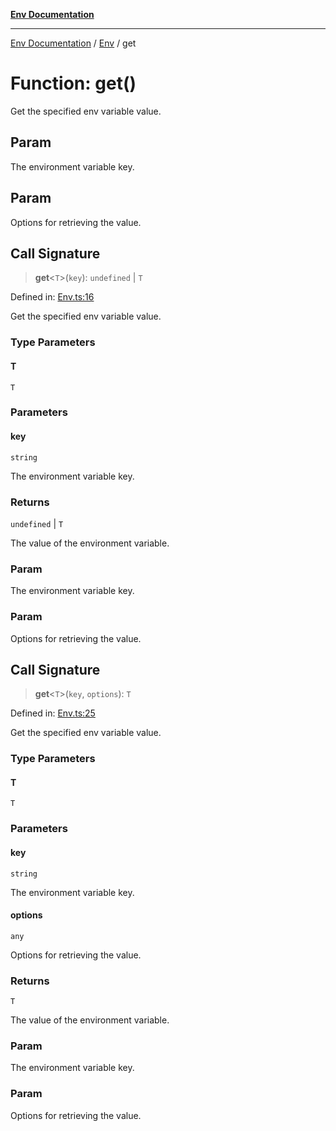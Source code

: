 [**Env Documentation**](../../README.md)

***

[Env Documentation](../../README.md) / [Env](../README.md) / get

# Function: get()

Get the specified env variable value.

## Param

The environment variable key.

## Param

Options for retrieving the value.

## Call Signature

> **get**\<`T`\>(`key`): `undefined` \| `T`

Defined in: [Env.ts:16](https://github.com/stonemjs/env/blob/48871436343ec344452325bad1e21ee9c466e315/src/Env.ts#L16)

Get the specified env variable value.

### Type Parameters

#### T

`T`

### Parameters

#### key

`string`

The environment variable key.

### Returns

`undefined` \| `T`

The value of the environment variable.

### Param

The environment variable key.

### Param

Options for retrieving the value.

## Call Signature

> **get**\<`T`\>(`key`, `options`): `T`

Defined in: [Env.ts:25](https://github.com/stonemjs/env/blob/48871436343ec344452325bad1e21ee9c466e315/src/Env.ts#L25)

Get the specified env variable value.

### Type Parameters

#### T

`T`

### Parameters

#### key

`string`

The environment variable key.

#### options

`any`

Options for retrieving the value.

### Returns

`T`

The value of the environment variable.

### Param

The environment variable key.

### Param

Options for retrieving the value.
